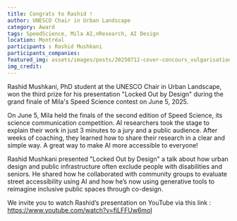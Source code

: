 ```yaml
---
title: Congrats to Rashid !
author: UNESCO Chair in Urban Landscape
category: Award
tags: SpeedScience, Mila AI,nResearch, AI Design
location: Montréal
participants : Rashid Mushkani
participants_companies:
featured_img: assets/images/posts/20250712-cover-concours_vulgarisation_mila.png
img_credit:
---
```

Rashid Mushkani, PhD student at the UNESCO Chair in Urban Landscape, won the third prize for his presentation "Locked Out by Design" during the grand finale of Mila's Speed Science contest on June 5, 2025.

On June 5, Mila held the finals of the second edition of Speed Science, its science communication competition.
AI researchers took the stage to explain their work in just 3 minutes to a jury and a public audience.
After weeks of coaching, they learned how to share their research in a clear and simple way.
A great way to make AI more accessible to everyone!

Rashid Mushkani presented "Locked Out by Design" a talk about how urban design and public infrastructure often exclude people with disabilities and seniors.
He shared how he collaborated with community groups to evaluate street accessibility using AI and how he’s now using generative tools to reimagine inclusive public spaces through co-design.

We invite you to watch Rashid’s presentation on YouTube via this link : https://www.youtube.com/watch?v=fiLFFUw6moI
